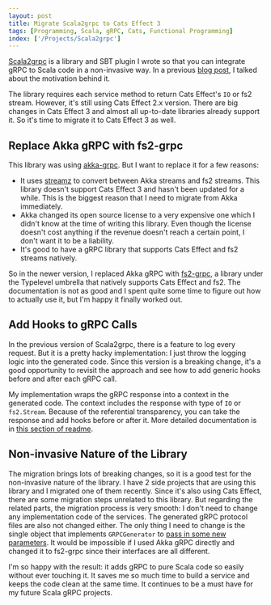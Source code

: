 ```yaml
---
layout: post
title: Migrate Scala2grpc to Cats Effect 3
tags: [Programming, Scala, gRPC, Cats, Functional Programming]
index: ['/Projects/Scala2grpc']
---
```


[Scala2grpc](https://github.com/wb14123/scala2grpc) is a library and SBT plugin I wrote so that you can integrate gRPC to Scala code in a non-invasive way. In a previous [blog post](/2022-05-02-A-Library-to-Make-It-Easier-to-Use-Scala-with-GRPC.html), I talked about the motivation behind it.

The library requires each service method to return Cats Effect's `IO` or fs2 stream. However, it's still using Cats Effect 2.x version. There are big changes in Cats Effect 3 and almost all up-to-date libraries already support it. So it's time to migrate it to Cats Effect 3 as well.

## Replace Akka gRPC with fs2-grpc

This library was using [akka-grpc](https://doc.akka.io/docs/akka-grpc/current/index.html). But I want to replace it for a few reasons:

* It uses [streamz](https://github.com/krasserm/streamz) to convert between Akka streams and fs2 streams. This library doesn't support Cats Effect 3 and hasn't been updated for a while. This is the biggest reason that I need to migrate from Akka immediately.
* Akka changed its open source license to a very expensive one which I didn't know at the time of writing this library. Even though the license doesn't cost anything if the revenue doesn't reach a certain point, I don't want it to be a liability.
* It's good to have a gRPC library that supports Cats Effect and fs2 streams natively.

So in the newer version, I replaced Akka gRPC with [fs2-grpc](https://github.com/typelevel/fs2-grpc), a library under the Typelevel umbrella that natively supports Cats Effect and fs2. The documentation is not as good and I spent quite some time to figure out how to actually use it, but I'm happy it finally worked out.

## Add Hooks to gRPC Calls

In the previous version of Scala2grpc, there is a feature to log every request. But it is a pretty hacky implementation: I just throw the logging logic into the generated code. Since this version is a breaking change, it's a good opportunity to revisit the approach and see how to add generic hooks before and after each gRPC call.

My implementation wraps the gRPC response into a context in the generated code. The context includes the response with type of `IO` or `fs2.Stream`. Because of the referential transparency, you can take the response and add hooks before or after it. More detailed documentation is in [this section of readme](https://github.com/wb14123/scala2grpc#4-optional-define-custom-grpc-hook).

## Non-invasive Nature of the Library

The migration brings lots of breaking changes, so it is a good test for the non-invasive nature of the library. I have 2 side projects that are using this library and I migrated one of them recently. Since it's also using Cats Effect, there are some migration steps unrelated to this library. But regarding the related parts, the migration process is very smooth: I don't need to change any implementation code of the services. The generated gRPC protocol files are also not changed either. The only thing I need to change is the single object that implements `GRPCGenerator` to [pass in some new parameters](https://github.com/wb14123/scala2grpc#2-create-an-object-to-implement-grpcgenerator). It would be impossible if I used Akka gRPC directly and changed it to fs2-grpc since their interfaces are all different.

I'm so happy with the result: it adds gRPC to pure Scala code so easily without ever touching it. It saves me so much time to build a service and keeps the code clean at the same time. It continues to be a must have for my future Scala gRPC projects.
